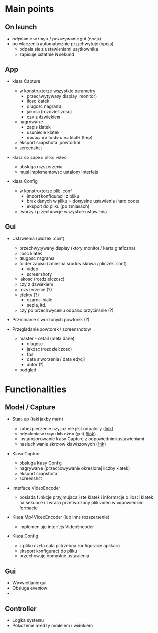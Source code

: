 # Main points

## On launch

* odpalanie w trayu / pokazywanie gui (opcja)
* po wlaczeniu automatycznie przychwytuje (opcja)
  * odpala sie z ustawieniami uzytkownika
  * zapisuje ostatnie _N_ sekund



## App

* klasa Capture
  * w konstruktorze wszystkie parametry
    * przechwytywany display (monitor)
    * ilosc klatek
    * dlugosc nagrania
    * jakosc (rozdzielczosc)
    * czy z dzwiekiem
  * nagrywanie
    * zapis klatek
    * usuniecie klatek
    * dostep do folderu na klatki (tmp)
  * eksport snapshota (powtorka)
  * screenshot
  
* klasa do zapisu pliku video
  * obsluga rozszerzenia
  * musi implementowac ustalony interfejs

* klasa Config
  * w konstruktorze plik .conf
    * import konfiguracji z pliku
    * brak danych w pliku = domyslne ustawienia (hard code)
    * eksport do pliku (po zmianach)
  * tworzy i przechowuje wszystkie ustawienia
  


## Gui

* Ustawienia (pliczek .conf)
  * przechwytywany display (ktory monitor / karta graficzna)
  * ilosc klatek
  * dlugosc nagrania
  * folder zapisu (zmienna srodowiskowa / pliczek .conf)
    * video 
    * screenshoty
  * jakosc (rozdzielczosc)
  * czy z dzwiekiem
  * rozszerzenie (?)
  * efekty (?)
    * czarno-biale
    * sepia, itd.
  * czy po przechwyceniu odpalac przycinanie (?)
  
* Przycinanie stworzonych powtorek (?)

* Przegladanie powtorek / screenshotow
  * master - detail (meta dane)
    * dlugosc
    * jakosc (rozdzielczosc)
    * fps
    * data stworzenia / data edycji
    * autor (?)
  * podglad
  


# Functionalities

## Model / Capture

* Start-up (taki jakby main)
  * zabezpieczenie czy juz nie jest odpalony ([link](https://stackoverflow.com/questions/9705982/pythonw-exe-or-python-exe))
  * odpalenie w trayu lub okna (gui) ([link](https://stackoverflow.com/questions/6389580/quick-and-easy-trayicon-with-python))
  * instancjonowanie klasy Capture z odpowiednimi ustawieniami
  * nasluchiwanie skrotow klawiszowych ([link](https://www.geeksforgeeks.org/how-to-create-a-hotkey-in-python/))
  
* Klasa Capture
  * obsluga klasy Config
  * nagrywanie (przechowywanie okreslonej liczby klatek)
  * eksport snapshota
  * screenshot
  
* Interface VideoEncoder
  * posiada funkcje przyjmujaca liste klatek i informacje o ilosci klatek na sekunde i zwraca przetworzony plik video w odpowiednim formacie 

* Klasa Mp4VideoEncoder (lub inne rozszerzenie)
  * implementuje interfejs VideoEncoder

* Klasa Config
  * z pliku czyta cala potrzebna konfiguracje aplikacji
  * eksport konfiguracji do pliku
  * przechowuje domyslne ustawienia


## Gui

* Wyswietlanie gui
* Obsluga eventow
* 


## Controller

* Logika systemu
* Polaczenie miedzy modelem i widokiem

